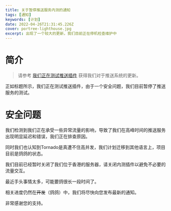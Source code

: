 ```yaml
---
title: 关于暂停推送服务内测的通知
tags: [通知]
keywords: [计划]
date: 2022-04-26T21:31:45.226Z
cover: portree-lighthouse.jpg
excerpt: 出现了一个较大的更新，我们目前正在停机检查维护中
---
```


# 简介

> 
> 请参考 [我们正在测试推送插件](/dev-blog/dhpush-service-beta-test/) 获得我们对于推送系统的更新。
>


正如标题所示，我们正在测试推送插件，由于一个安全问题，我们目前暂停了推送服务的测试。

# 安全问题

我们检测到我们正在承受一些异常流量的影响，导致了我们在高峰时间的推送服务出现明显延迟和错误，我们正在排查原因。

同时我们也认知到Tornado是真遭不住高并发，我们计划迁移到其他语言上，项目目前是鸽鸽的状态。

我们目前已经暂时关闭了我们位于香港的服务器，请关闭内测插件以避免不必要的流量交互。

最近手头事情太多，可能要鸽很长一段时间了。

相关进度仍然在<del>开发</del>（鸽鸽）中，我们将尽快向您发布最新的通知。

非常感谢您的支持。